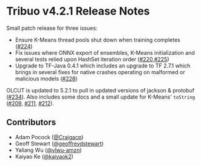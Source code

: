 # Tribuo v4.2.1 Release Notes

Small patch release for three issues:

- Ensure K-Means thread pools shut down when training completes ([#224](https://github.com/oracle/tribuo/pull/224))
- Fix issues where ONNX export of ensembles, K-Means initialization and several tests relied upon HashSet iteration order ([#220](https://github.com/oracle/tribuo/pull/220),[#225](https://github.com/oracle/tribuo/pull/225))
- Upgrade to TF-Java 0.4.1 which includes an upgrade to TF 2.7.1 which brings in several fixes for native crashes operating on malformed or malicious models ([#228](https://github.com/oracle/tribuo/pull/227))

OLCUT is updated to 5.2.1 to pull in updated versions of jackson & protobuf ([#234](https://github.com/oracle/tribuo/pull/234)). Also includes some docs and a small update for K-Means' `toString` ([#209](https://github.com/oracle/tribuo/pull/209), [#211](https://github.com/oracle/tribuo/pull/211), [#212](https://github.com/oracle/tribuo/pull/212)).

## Contributors

- Adam Pocock ([@Craigacp](https://github.com/Craigacp))
- Geoff Stewart ([@geoffreydstewart](https://github.com/geoffreydstewart))
- Yaliang Wu ([@ylwu-amzn](https://github.com/ylwu-amzn))
- Kaiyao Ke ([@kaiyaok2](https://github.com/kaiyaok2))

